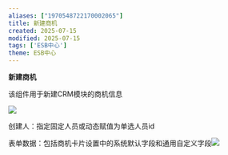 ```yaml
---
aliases: ["1970548722170002065"]
title: 新建商机
created: 2025-07-15
modified: 2025-07-15
tags: ['ESB中心']
theme: ESB中心
---
```


**新建商机**

该组件用于新建CRM模块的商机信息

![](07141613ec3de9a24f431db47aaad652.jpg)

创建人：指定固定人员或动态赋值为单选人员id

表单数据：包括商机卡片设置中的系统默认字段和通用自定义字段![](184e143fe3149e42e782adcef85e461c.jpg)